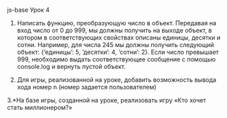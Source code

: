 js-base
Урок 4

1. Написать функцию, преобразующую число в объект. Передавая на вход число от 0 до 999, мы должны получить на выходе объект, в котором в соответствующих свойствах описаны единицы, десятки и сотни. Например, для числа 245 мы должны получить следующий объект:
{‘единицы’: 5, ‘десятки’: 4, ‘сотни’: 2}. 
Если число превышает 999, необходимо выдать соответствующее сообщение с помощью console.log и вернуть пустой объект.

2. Для игры, реализованной на уроке, добавить возможность вывода хода номер n (номер задается пользователем)

3.*На базе игры, созданной на уроке, реализовать игру «Кто хочет стать миллионером?»
